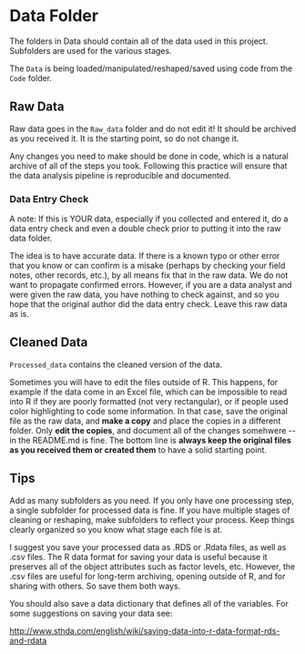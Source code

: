 # Data Folder

The folders in Data should contain all of the data used in this project. Subfolders are used for the various stages. 

The `Data` is being loaded/manipulated/reshaped/saved using code from the `Code` folder. 

## Raw Data

Raw data goes in the `Raw_data` folder and do not edit it! It should be archived as you received it. It is the starting point, so do not change it. 

Any changes you need to make should be done in code, which is a natural archive of all of the steps you took. Following this practice will ensure that the data analysis pipeline is reproducible and documented. 

### Data Entry Check

A note: If this is YOUR data, especially if you collected and entered it, do a data entry check and even a double check prior to putting it into the raw data folder.  

The idea is to have accurate data. If  there is a known typo or other error that you know or can confirm is a misake (perhaps by checking your field notes, other records, etc.), by all means fix that in the raw data. We do not want to propagate confirmed errors. However, if you are a data analyst and were given the raw data, you have nothing to check against, and so you hope that the original author did the data entry check. Leave this raw data as is.

## Cleaned Data

`Processed_data` contains the cleaned version of the data. 

Sometimes you will have to edit the files outside of R. This happens, for example if the data come in an Excel file, which can be impossible to read into R if they are poorly formatted (not very rectangular), or if people used color highlighting to code some information.  In that case, save the original file as the raw data, and **make a copy** and place the copies in a different folder. Only **edit the copies**, and document all of the changes somehwere -- in the README.md is fine. The bottom line is **always keep the original files as you received them or created them** to have a solid starting point. 


## Tips

Add as many subfolders as you need. If you only have one processing step, a single subfolder for processed data is fine. If you have multiple stages of cleaning or reshaping, make subfolders to reflect your process. Keep things clearly organized so you know what stage each file is at. 

I suggest you save your processed data as .RDS or .Rdata files, as well as .csv files.  The R data format for saving your data is useful because it preserves all of the object attributes such as factor levels, etc. However, the .csv files are useful for long-term archiving, opening outside of R, and for sharing with others. So save them both ways. 

You should also save a data dictionary that defines all of the variables.  For some suggestions on saving your data see:

http://www.sthda.com/english/wiki/saving-data-into-r-data-format-rds-and-rdata